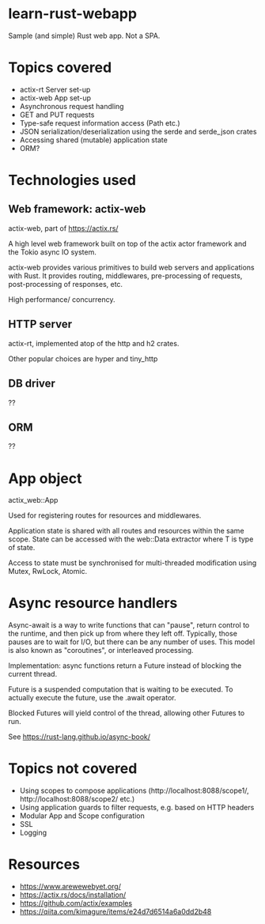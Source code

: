 # learn-rust-webapp

Sample (and simple) Rust web app. Not a SPA.

# Topics covered

* actix-rt Server set-up
* actix-web App set-up
* Asynchronous request handling
* GET and PUT requests
* Type-safe request information access (Path etc.)
* JSON serialization/deserialization using the serde and serde_json crates
* Accessing shared (mutable) application state
* ORM?

# Technologies used

## Web framework: actix-web

actix-web, part of https://actix.rs/

A high level web framework built on top of the actix actor framework and the Tokio async IO system. 

actix-web provides various primitives to build web servers and applications with Rust.
It provides routing, middlewares, pre-processing of requests, post-processing of responses, etc.
 
High performance/ concurrency.

## HTTP server

actix-rt, implemented atop of the http and h2 crates.

Other popular choices are hyper and tiny_http

## DB driver

??

## ORM

?? 

# App object

actix_web::App

Used for registering routes for resources and middlewares.

Application state is shared with all routes and resources within the same scope.
State can be accessed with the web::Data<T> extractor where T is type of state.

Access to state must be synchronised for multi-threaded modification using Mutex, RwLock, Atomic.

# Async resource handlers

Async-await is a way to write functions that can "pause", return control to the runtime, and then pick up from where they left off.
Typically, those pauses are to wait for I/O, but there can be any number of uses.
This model is also known as "coroutines", or interleaved processing.

Implementation: async functions return a Future instead of blocking the current thread.

Future is a suspended computation that is waiting to be executed. To actually execute the future, use the .await operator.

Blocked Futures will yield control of the thread, allowing other Futures to run.

See https://rust-lang.github.io/async-book/

# Topics not covered

* Using scopes to compose applications (http://localhost:8088/scope1/, http://localhost:8088/scope2/ etc.)
* Using application guards to filter requests, e.g. based on HTTP headers
* Modular App and Scope configuration
* SSL
* Logging

# Resources

* https://www.arewewebyet.org/
* https://actix.rs/docs/installation/
* https://github.com/actix/examples
* https://qiita.com/kimagure/items/e24d7d6514a6a0dd2b48
